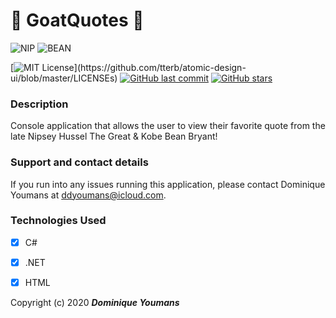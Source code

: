 # 🐐 GoatQuotes  🐐
<!-- Nip & Kobe image -->
![NIP](https://media.giphy.com/media/1k2Tu9c5RlAHaa2sG9/giphy.gif)
![BEAN](https://media.giphy.com/media/eH5e8LXYBzKKI/giphy.gif)
<!-- badges -->
[![MIT License](https://img.shields.io/apm/l/atomic-design-ui.svg?)](https://github.com/tterb/atomic-design-ui/blob/master/LICENSEs)
[![GitHub last commit](https://img.shields.io/github/last-commit/google/skia.svg?style=flat)]()
[![GitHub stars](https://img.shields.io/github/stars/badges/shields.svg?style=social&label=Stars&style=plastic)]()
<!-- break -->
### Description

Console application that allows the user to view their favorite quote from the late Nipsey Hussel The Great & Kobe Bean Bryant!









### Support and contact details

If you run into any issues running this application, please contact Dominique Youmans at ddyoumans@icloud.com.

### Technologies Used

 - [x] C#
 - [x] .NET
 - [x] HTML



Copyright (c) 2020 **_Dominique Youmans_**
